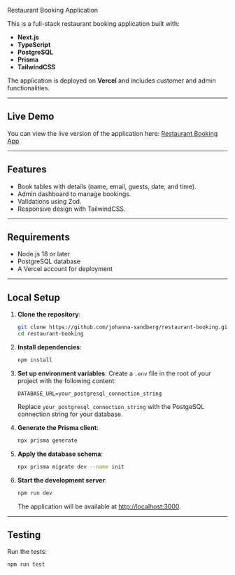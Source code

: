Restaurant Booking Application

This is a full-stack restaurant booking application built with:

- **Next.js**
- **TypeScript**
- **PostgreSQL**
- **Prisma**
- **TailwindCSS**

The application is deployed on **Vercel** and includes customer and admin functionalities.

---

## Live Demo

You can view the live version of the application here: [Restaurant Booking App](https://restaurant-booking-plum.vercel.app/)

---

## Features

- Book tables with details (name, email, guests, date, and time).
- Admin dashboard to manage bookings.
- Validations using Zod.
- Responsive design with TailwindCSS.

---

## Requirements

- Node.js 18 or later
- PostgreSQL database
- A Vercel account for deployment

---

## Local Setup

1. **Clone the repository**:

   ```bash
   git clone https://github.com/johanna-sandberg/restaurant-booking.git
   cd restaurant-booking
   ```

2. **Install dependencies**:

   ```bash
   npm install
   ```

3. **Set up environment variables**:
   Create a `.env` file in the root of your project with the following content:

   ```
   DATABASE_URL=your_postgresql_connection_string
   ```

   Replace `your_postgresql_connection_string` with the PostgeSQL connection string for your database.

4. **Generate the Prisma client**:

   ```bash
   npx prisma generate
   ```

5. **Apply the database schema**:

   ```bash
   npx prisma migrate dev --name init
   ```

6. **Start the development server**:
   ```bash
   npm run dev
   ```
   The application will be available at [http://localhost:3000](http://localhost:3000).

---

## Testing

Run the tests:

```bash
npm run test
```
